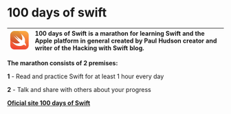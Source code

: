 # 100 days of swift 

![Swift logo](Resources/logo.png) | 100 days of Swift is a marathon for learning Swift and the Apple platform in general created by Paul Hudson creator and writer of the Hacking with Swift blog.
:--------- | :------

 **The marathon consists of 2 premises:**

**1** - Read and practice Swift for at least 1 hour every day

**2** - Talk and share with others about your progress


[**Oficial site 100 days of Swift**](https://www.hackingwithswift.com/100)



